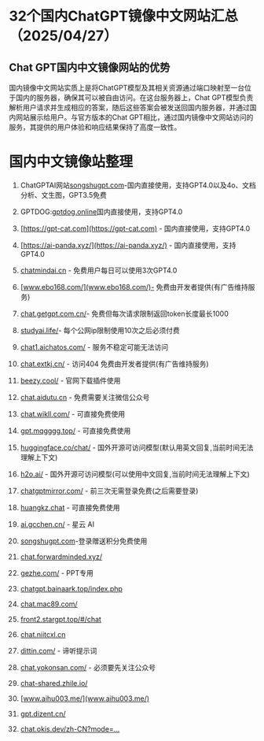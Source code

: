 # 32个国内ChatGPT镜像中文网站汇总（2025/04/27）

## Chat GPT国内中文镜像网站的优势

国内镜像中文网站实质上是将ChatGPT模型及其相关资源通过端口映射至一台位于国内的服务器，确保其可以被自由访问。在这台服务器上，Chat GPT模型负责解析用户请求并生成相应的答案，随后这些答案会被发送回国内服务器，并通过国内网站展示给用户。与官方版本的Chat GPT相比，通过国内镜像中文网站访问的服务，其提供的用户体验和响应结果保持了高度一致性。

# 国内中文镜像站整理

1. ChatGPTAI网站[songshugpt.com](https://songshugpt.com)-国内直接使用，支持GPT4.0以及4o、文档分析、文生图，GPT3.5免费
   
2. GPTDOG:[gptdog.online](gptdog.online)国内直接使用，支持GPT4.0
   
3. [https://gpt-cat.com](https://gpt-cat.com) - 国内直接使用，支持GPT4.0

4. [https://ai-panda.xyz/](https://ai-panda.xyz/) - 国内直接使用，支持GPT4.0

5. [chatmindai.cn](chatmindai.cn) - 免费用户每日可以使用3次GPT4.0

6.   [www.ebo168.com/](www.ebo168.com/)- 免费由开发者提供(有广告维持服务)

7. [chat.getgpt.com.cn/](chat.getgpt.com.cn/)- 免费但每次请求限制返回token长度最长1000

8. [studyai.life/](studyai.life/)- 每个公网ip限制使用10次之后必须付费

9. [chat1.aichatos.com/](chat1.aichatos.com/) - 服务不稳定可能无法访问

10. [chat.extkj.cn/](chat.extkj.cn/) - 访问404 免费由开发者提供(有广告维持服务)

11. [beezy.cool/](beezy.cool/) - 官网下载插件使用

12. [chat.aidutu.cn](chat.aidutu.cn) - 免费需要关注微信公众号

13. [chat.wikll.com/](chat.wikll.com/) - 可直接免费使用
    
14. [gpt.mqgggg.top/](gpt.mqgggg.top/) - 可直接免费使用

15. [huggingface.co/chat/](huggingface.co/chat/) - 国外开源可访问模型(默认用英文回复,当前时间无法理解上下文)

16. [h2o.ai/](h2o.ai/) - 国外开源可访问模型(可以使用中文回复,当前时间无法理解上下文)

17. [chatgptmirror.com/](chatgptmirror.com/) - 前三次无需登录免费(之后需要登录)

18. [huangkz.chat](huangkz.chat) - 可直接免费使用

19. [ai.gcchen.cn/](ai.gcchen.cn/) - 星云 AI

20. [songshugpt.com](songshugpt.com)-登录赠送积分免费使用

21. [chat.forwardminded.xyz/](chat.forwardminded.xyz/)

22.  [gezhe.com/](gezhe.com/) - PPT专用

23.  [chatgpt.bainaark.top/index.php](chatgpt.bainaark.top/index.php)

24.  [chat.mac89.com/](chat.mac89.com/)

25.  [front2.stargpt.top/#/chat](front2.stargpt.top/#/chat)

26.  [chat.niitcxl.cn](chat.niitcxl.cn)

27.   [dittin.com/](dittin.com/) - 谛听提示词

28.   [chat.yokonsan.com/](chat.yokonsan.com/) - 必须要先关注公众号

29.   [chat-shared.zhile.io/](chat-shared.zhile.io/)

30.   [www.aihu003.me/](www.aihu003.me/)

31.   [gpt.dizent.cn/](gpt.dizent.cn/)

32.   [chat.okis.dev/zh-CN?mode=…](https://segmentfault.com/a/chat.okis.dev/zh-CN?mode=%E2%80%A6)


